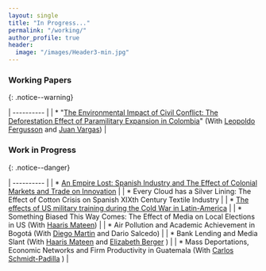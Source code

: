 ```yaml
---
layout: single
title: "In Progress..."
permalink: "/working/"
author_profile: true
header:
  image: "/images/Header3-min.jpg"
---
```


### Working Papers
{: .notice--warning}

|  ---------- |
| * "[The Environmental Impact of Civil Conflict: The Deforestation Effect of Paramilitary Expansion in Colombia](https://papers.ssrn.com/sol3/papers.cfm?abstract_id=2516512)"  (With  [Leopoldo Fergusson](https://www.leopoldofergusson.com) and [Juan Vargas](https://sites.google.com/site/juanfvargas/home?authuser=0)) |

### Work in Progress
{: .notice--danger}

|  ---------- |
| * [An Empire Lost: Spanish Industry and The Effect of Colonial Markets and Trade on Innovation](/images/documents/Papers/Romero_An_empire_lost_2021d.pdf) |
| * Every Cloud has a Silver Lining: The Effect of Cotton Crisis on Spanish XIXth Century Textile Industry |
| * [The effects of US military training during the Cold War in Latin-America](/images/documents/Papers/SOAJun2023.pdf) |
| * Something Biased This Way Comes: The Effect of Media on Local Elections in US (With [Haaris Mateen](https://www.haarismateen.com))  |
| * Air Pollution and Academic Achievement in Bogotá (With [Diego Martin](https://sites.google.com/view/diegoamartin/home) and Dario Salcedo)  |
| * Bank Lending and Media Slant (With [Haaris Mateen](https://www.haarismateen.com) and [Elizabeth Berger](https://sites.google.com/view/eberger/home)  )   |
| * Mass Deportations, Economic Networks and Firm Productivity in Guatemala (With [Carlos Schmidt-Padilla](https://cschmidtpadilla.github.io)   )   |
